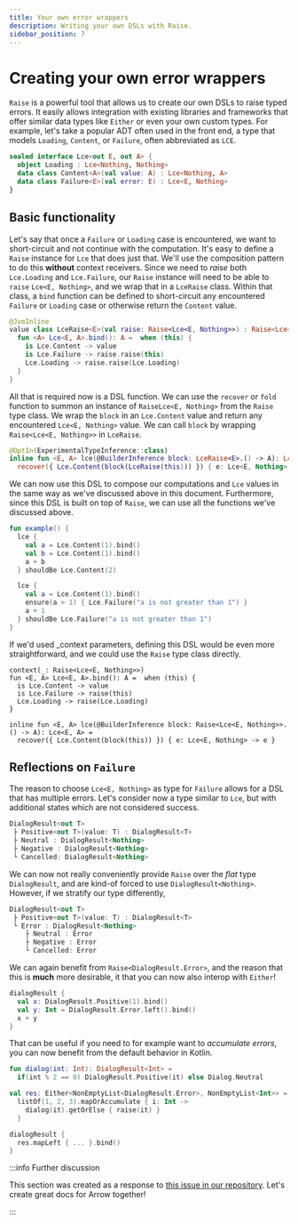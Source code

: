 ```yaml
---
title: Your own error wrappers
description: Writing your own DSLs with Raise.
sidebar_position: 7
---
```


# Creating your own error wrappers

<!--- TEST_NAME OwnErrorsTest -->

`Raise` is a powerful tool that allows us to create our own DSLs to raise typed errors.
It easily allows integration with existing libraries and frameworks that offer similar data types like `Either` or even your own custom types.
For example, let's take a popular ADT often used in the front end, a type that models `Loading`, `Content`, or `Failure`, often abbreviated as `LCE`.

<!--- INCLUDE
import arrow.core.raise.Raise
import arrow.core.raise.ensure
import arrow.core.raise.recover
import io.kotest.matchers.shouldBe
import kotlin.experimental.ExperimentalTypeInference
-->
```kotlin
sealed interface Lce<out E, out A> {
  object Loading : Lce<Nothing, Nothing>
  data class Content<A>(val value: A) : Lce<Nothing, A>
  data class Failure<E>(val error: E) : Lce<E, Nothing>
}
```

## Basic functionality

Let's say that once a `Failure` or `Loading` case is encountered, we want to short-circuit and not continue with the computation.
It's easy to define a `Raise` instance for `Lce` that does just that. We'll use the composition pattern to do this **without** context receivers.
Since we need to _raise_ both `Lce.Loading` and `Lce.Failure`, our `Raise` instance will need to be able to `raise` `Lce<E, Nothing>`, and we wrap that in a `LceRaise` class.
Within that class, a `bind` function can be defined to short-circuit any encountered `Failure` or `Loading` case or otherwise return the `Content` value.

```kotlin
@JvmInline
value class LceRaise<E>(val raise: Raise<Lce<E, Nothing>>) : Raise<Lce<E, Nothing>> by raise {
  fun <A> Lce<E, A>.bind(): A =  when (this) {
    is Lce.Content -> value
    is Lce.Failure -> raise.raise(this)
    Lce.Loading -> raise.raise(Lce.Loading)
  }
}
```

All that is required now is a DSL function. We can use the `recover` or `fold` function to summon an instance of `RaiseLce<E, Nothing>` from the `Raise` type class.
We wrap the `block` in an `Lce.Content` value and return any encountered `Lce<E, Nothing>` value. We can call `block` by wrapping `Raise<Lce<E, Nothing>>` in `LceRaise`.

```kotlin
@OptIn(ExperimentalTypeInference::class)
inline fun <E, A> lce(@BuilderInference block: LceRaise<E>.() -> A): Lce<E, A> =
  recover({ Lce.Content(block(LceRaise(this))) }) { e: Lce<E, Nothing> -> e }
```

We can now use this DSL to compose our computations and `Lce` values in the same way as we've discussed above in this document.
Furthermore, since this DSL is built on top of `Raise`, we can use all the functions we've discussed above.

```kotlin
fun example() {
  lce {
    val a = Lce.Content(1).bind()
    val b = Lce.Content(1).bind()
    a + b
  } shouldBe Lce.Content(2)

  lce {
    val a = Lce.Content(1).bind()
    ensure(a > 1) { Lce.Failure("a is not greater than 1") }
    a + 1
  } shouldBe Lce.Failure("a is not greater than 1")
}
```
<!--- KNIT example-own-errors-01.kt -->
<!--- TEST assert -->

If we'd used _context parameters, defining this DSL would be even more straightforward, and we could use the `Raise` type class directly.

```
context(_: Raise<Lce<E, Nothing>>)
fun <E, A> Lce<E, A>.bind(): A =  when (this) {
  is Lce.Content -> value
  is Lce.Failure -> raise(this)
  Lce.Loading -> raise(Lce.Loading)
}

inline fun <E, A> lce(@BuilderInference block: Raise<Lce<E, Nothing>>.() -> A): Lce<E, A> =
  recover({ Lce.Content(block(this)) }) { e: Lce<E, Nothing> -> e }
```

## Reflections on `Failure`

The reason to choose `Lce<E, Nothing>` as type for `Failure` allows for a DSL that has multiple errors.
Let's consider now a type similar to `Lce`, but with additional states which are not considered success.

```kotlin
DialogResult<out T>
 ├ Positive<out T>(value: T) : DialogResult<T>
 ├ Neutral : DialogResult<Nothing>
 ├ Negative : DialogResult<Nothing>
 └ Cancelled: DialogResult<Nothing>
```

We can now not really conveniently provide `Raise` over the _flat_ type `DialogResult`, and are kind-of forced to use `DialogResult<Nothing>`. However, if we stratify our type differently,

```kotlin
DialogResult<out T>
 ├ Positive<out T>(value: T) : DialogResult<T>
 └ Error : DialogResult<Nothing>
    ├ Neutral : Error
    ├ Negative : Error
    └ Cancelled: Error
```

We can again benefit from `Raise<DialogResult.Error>`, and the reason that this is **much** more desirable, it that you can now also interop with `Either`!

```kotlin
dialogResult {
  val x: DialogResult.Positive(1).bind()
  val y: Int = DialogResult.Error.left().bind()
  x + y
}
```

That can be useful if you need to for example want to _accumulate errors_, you can now benefit from the default behavior in Kotlin.

```kotlin
fun dialog(int: Int): DialogResult<Int> =
  if(int % 2 == 0) DialogResult.Positive(it) else Dialog.Neutral

val res: Either<NonEmptyList<DialogResult.Error>, NonEmptyList<Int>> =
  listOf(1, 2, 3).mapOrAccumulate { i: Int ->
    dialog(it).getOrElse { raise(it) }
  }

dialogResult {
  res.mapLeft { ... }.bind()
}
```

:::info Further discussion

This section was created as a response to
[this issue in our repository](https://github.com/arrow-kt/arrow-website/issues/161).
Let's create great docs for Arrow together!

:::
